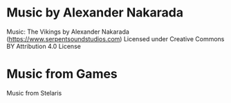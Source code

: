 # Music by Alexander Nakarada

Music: The Vikings by Alexander Nakarada (https://www.serpentsoundstudios.com)
Licensed under Creative Commons BY Attribution 4.0 License

# Music from Games

Music from Stelaris
